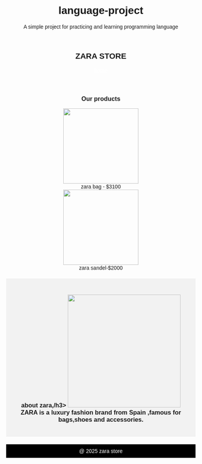 # language-project
A simple project for practicing and learning programming language
<html>
 <head>
  <title> zara mini store</title>
 </head>
   
  <body
  style="font-family:sans-serif;
         margin:0;
         text-align:center;">
  <div
  style="background:black:color:white;padding:15px;">
  <h2>ZARA STORE</h2>
  <a href="#home"
   style="color:white;margin:10px;">
   home</a>
   </div>
   
   <div
   id="home"
   style="padding:20px">
   <h3>Our products</h3>
   <div>
   <img src="https://5.imimg.com/data5/GA/GH/MY-19154090/img-20170106-wa0024-1000x1000.jpg"
    width="200"><br>
    zara bag - $3100
   </div>
   <div>
   <img src="https://u-mercari-images.mercdn.net/photos/m25655943818_1.jpg"
   width="200"><br>
   zara sandel-$2000
   </div>
</div>
<div id="about"
style="padding:20px;
      background:#f2f2f2;">
      <h3> about zara,/h3>
      <img src="https://indian-retailer.s3.ap-south-1.amazonaws.com/s3fs-public/2024-08/Untitled%20design%20%286%29_0.jpg"
      width="300"><br>
      ZARA is a luxury fashion brand from Spain ,famous for bags,shoes and accessories.
      </div>
     <div
     style="background:black;
            color:white;
            padding:10px;
            margin-top:20px;">
            @ 2025 zara store</div>
 </body>
</html>
       
    
    














